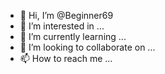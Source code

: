 - 👋 Hi, I’m @Beginner69
- 👀 I’m interested in ...
- 🌱 I’m currently learning ...
- 💞️ I’m looking to collaborate on ...
- 📫 How to reach me ...

<!---
Beginner69/Beginner69 is a ✨ special ✨ repository because its `README.md` (this file) appears on your GitHub profile.
You can click the Preview link to take a look at your changes.

Hallo, ik ben hier heel nieuw en dus nog onwetend. Ik ben 70jaar  en probeer gewoon wat bij te blijven. 

